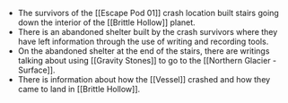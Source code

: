 - The survivors of the [[Escape Pod 01]] crash location built stairs going down the interior of the [[Brittle Hollow]] planet.
- There is an abandoned shelter built by the crash survivors where they have left information through the use of writing and recording tools.
- On the abandoned shelter at the end of the stairs, there are writings talking about using [[Gravity Stones]] to go to the [[Northern Glacier - Surface]].
- There is information about how the [[Vessel]] crashed and how they came to land in [[Brittle Hollow]].
